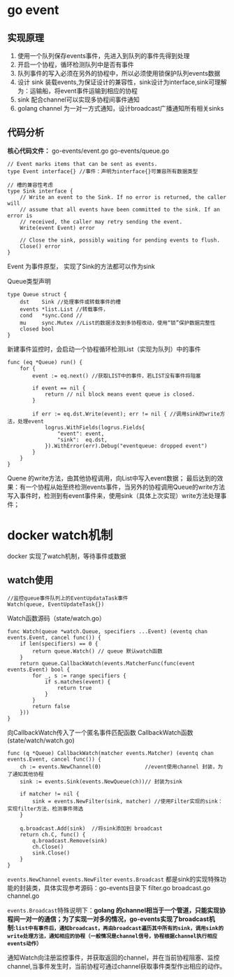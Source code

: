 # go event
## 实现原理
1. 使用一个队列保存events事件，先进入到队列的事件先得到处理
2. 开启一个协程，循环检测队列中是否有事件
3. 队列事件的写入必须在另外的协程中，所以必须使用锁保护队列events数据
4. 设计 sink 装载events,为保证设计的兼容性，sink设计为interface,sink可理解为：运输船，将event事件运输到相应的协程
5. sink 配合channel可以实现多协程间事件通知
6. golang channel 为一对一方式通知，设计broadcast广播通知所有相关sinks

## 代码分析
**核心代码文件：**
go-events/event.go
go-events/queue.go

```
// Event marks items that can be sent as events.
type Event interface{} //事件：声明为interface{}可兼容所有数据类型

// 槽的兼容性考虑
type Sink interface {
	// Write an event to the Sink. If no error is returned, the caller will
	// assume that all events have been committed to the sink. If an error is
	// received, the caller may retry sending the event.
	Write(event Event) error

	// Close the sink, possibly waiting for pending events to flush.
	Close() error
}
```
Event 为事件原型， 实现了Sink的方法都可以作为sink

Queue类型声明
```
type Queue struct {
	dst    Sink //处理事件或转载事件的槽
	events *list.List //转载事件，
	cond   *sync.Cond //
	mu     sync.Mutex //List的数据涉及到多协程改动，使用“锁”保护数据完整性
	closed bool
}
```
新建事件监控时，会启动一个协程循环检测List（实现为队列）中的事件
```
func (eq *Queue) run() {
	for {
		event := eq.next() //获取LIST中的事件，若LIST没有事件将阻塞

		if event == nil {
			return // nil block means event queue is closed.
		}

		if err := eq.dst.Write(event); err != nil { //调用sink的write方法，处理event
			logrus.WithFields(logrus.Fields{
				"event": event,
				"sink":  eq.dst,
			}).WithError(err).Debug("eventqueue: dropped event")
		}
	}
}
```
Quene 的write方法，由其他协程调用，向List中写入event数据；
最后达到的效果：有一个协程从始至终检测events事件，当另外的协程调用Queue的write方法写入事件时，检测到有event事件来，使用sink（具体上次实现）write方法处理事件；

# docker watch机制
docker 实现了watch机制，等待事件或数据
## watch使用
```
//监控queue事件队列上的EventUpdataTask事件
Watch(queue, EventUpdateTask{})
```
Watch函数源码（state/watch.go）
```
func Watch(queue *watch.Queue, specifiers ...Event) (eventq chan events.Event, cancel func()) {
	if len(specifiers) == 0 {
		return queue.Watch() // queue 默认watch函数
	}
	return queue.CallbackWatch(events.MatcherFunc(func(event events.Event) bool {
		for _, s := range specifiers {
			if s.matches(event) {
				return true
			}
		}
		return false
	}))
}
```
向CallbackWatch传入了一个匿名事件匹配函数
CallbackWatch函数(state/watch/watch.go)
```
func (q *Queue) CallbackWatch(matcher events.Matcher) (eventq chan events.Event, cancel func()) {
	ch := events.NewChannel(0)              //event使用channel 封装，为了通知其他协程
	sink := events.Sink(events.NewQueue(ch))// 封装为sink

	if matcher != nil {
		sink = events.NewFilter(sink, matcher) //使用Filter实现的sink：实现filter方法，检测事件筛选
	}

	q.broadcast.Add(sink)  //将sink添加到 broadcast
	return ch.C, func() {
		q.broadcast.Remove(sink)
		ch.Close()
		sink.Close()
	}
}
```

`events.NewChannel` `events.NewFilter` `events.Broadcast` 都是sink的实现特殊功能的封装类，具体实现参考源码：go-events目录下 filter.go broadcast.go channel.go

`events.Broadcast`特殊说明下：**golang 的channel相当于一个管道，只能实现协程间一对一的通信；为了实现一对多的情况，go-events实现了broadcast机制:`list中有事件后，通知broadcast，再由broadcast遍历其中所有的sink，调用sink的write处理方法，通知相应的协程（一般情况是channel信号，协程根据channel执行相应events动作）`**

通知Watch向注册监控事件，并获取返回的channel，并在当前协程阻塞、监控channel,当事件发生时，当前协程可通过channel获取事件类型作出相应的动作。

